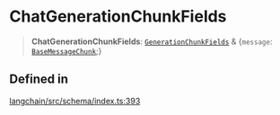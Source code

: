 ChatGenerationChunkFields
=========================

> **ChatGenerationChunkFields**: [`GenerationChunkFields`](/docs/api/schema/types/GenerationChunkFields) & {`message`: [`BaseMessageChunk`](/docs/api/schema/classes/BaseMessageChunk);}

Defined in[](#defined-in "Direct link to Defined in")
------------------------------------------------------

[langchain/src/schema/index.ts:393](https://github.com/hwchase17/langchainjs/blob/1c1274d/langchain/src/schema/index.ts#L393)